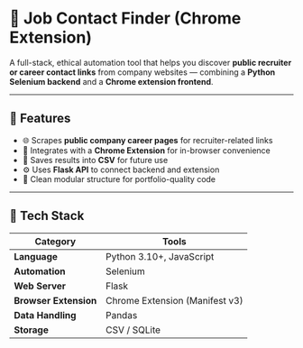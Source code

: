 # 🎯 Job Contact Finder (Chrome Extension)

A full-stack, ethical automation tool that helps you discover **public recruiter or career contact links** from company websites — combining a **Python Selenium backend** and a **Chrome extension frontend**.

---

## 🚀 Features

- 🌐 Scrapes **public company career pages** for recruiter-related links  
- 🧩 Integrates with a **Chrome Extension** for in-browser convenience  
- 💾 Saves results into **CSV** for future use  
- ⚙️ Uses **Flask API** to connect backend and extension  
- 🧱 Clean modular structure for portfolio-quality code  

---

## 🧠 Tech Stack

| Category | Tools |
|-----------|--------|
| **Language** | Python 3.10+, JavaScript |
| **Automation** | Selenium |
| **Web Server** | Flask |
| **Browser Extension** | Chrome Extension (Manifest v3) |
| **Data Handling** | Pandas |
| **Storage** | CSV / SQLite |